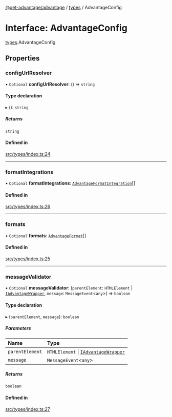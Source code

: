 [@get-advantage/advantage](../index.md) / [types](../modules/types.md) / AdvantageConfig

# Interface: AdvantageConfig

[types](../modules/types.md).AdvantageConfig

## Properties

### configUrlResolver

• `Optional` **configUrlResolver**: () => `string`

#### Type declaration

▸ (): `string`

##### Returns

`string`

#### Defined in

[src/types/index.ts:24](https://github.com/get-advantage/advantage/blob/f2d41437895cf3f477be60f31147a43b479d51d7/src/types/index.ts#L24)

___

### formatIntegrations

• `Optional` **formatIntegrations**: [`AdvantageFormatIntegration`](types.AdvantageFormatIntegration.md)[]

#### Defined in

[src/types/index.ts:26](https://github.com/get-advantage/advantage/blob/f2d41437895cf3f477be60f31147a43b479d51d7/src/types/index.ts#L26)

___

### formats

• `Optional` **formats**: [`AdvantageFormat`](types.AdvantageFormat.md)[]

#### Defined in

[src/types/index.ts:25](https://github.com/get-advantage/advantage/blob/f2d41437895cf3f477be60f31147a43b479d51d7/src/types/index.ts#L25)

___

### messageValidator

• `Optional` **messageValidator**: (`parentElement`: `HTMLElement` \| [`IAdvantageWrapper`](types.IAdvantageWrapper.md), `message`: `MessageEvent`\<`any`\>) => `boolean`

#### Type declaration

▸ (`parentElement`, `message`): `boolean`

##### Parameters

| Name | Type |
| :------ | :------ |
| `parentElement` | `HTMLElement` \| [`IAdvantageWrapper`](types.IAdvantageWrapper.md) |
| `message` | `MessageEvent`\<`any`\> |

##### Returns

`boolean`

#### Defined in

[src/types/index.ts:27](https://github.com/get-advantage/advantage/blob/f2d41437895cf3f477be60f31147a43b479d51d7/src/types/index.ts#L27)
